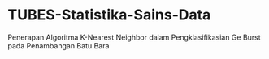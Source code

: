 # TUBES-Statistika-Sains-Data
Penerapan Algoritma K-Nearest Neighbor dalam Pengklasifikasian Ge Burst pada Penambangan Batu Bara
